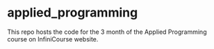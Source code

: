 # applied_programming
This repo hosts the code for the 3 month of the Applied Programming course on InfiniCourse website.
